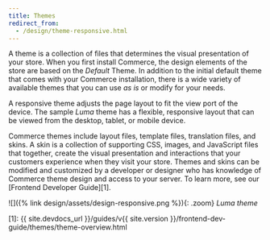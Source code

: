 ```yaml
---
title: Themes
redirect_from:
  - /design/theme-responsive.html
---
```


A theme is a collection of files that determines the visual presentation of your store. When you first install Commerce, the design elements of the store are based on the _Default_ Theme. In addition to the initial default theme that comes with your Commerce installation, there is a wide variety of available themes that you can use _as is_ or modify for your needs.

A responsive theme adjusts the page layout to fit the view port of the device. The sample _Luma_ theme has a flexible, responsive layout that can be viewed from the desktop, tablet, or mobile device.

Commerce themes include layout files, template files, translation files, and skins. A skin is a collection of supporting CSS, images, and JavaScript files that together, create the visual presentation and interactions that your customers experience when they visit your store. Themes and skins can be modified and customized by a developer or designer who has knowledge of Commerce theme design and access to your server. To learn more, see our [Frontend Developer Guide][1].

![]({% link design/assets/design-responsive.png %}){: .zoom}
_Luma theme_

[1]: {{ site.devdocs_url }}/guides/v{{ site.version }}/frontend-dev-guide/themes/theme-overview.html
